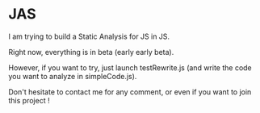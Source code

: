 # JAS

I am trying to build a Static Analysis for JS in JS.

Right now, everything is in beta (early early beta).

However, if you want to try, just launch testRewrite.js (and write the code you want to analyze in simpleCode.js).

Don't hesitate to contact me for any comment, or even if you want to join this project !


